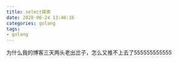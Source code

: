```yaml
---
title: select探索
date: 2020-06-24 13:46:16
categories: golang
tags: 
- golang
---
```


为什么我的博客三天两头老出岔子，怎么又推不上去了555555555555
